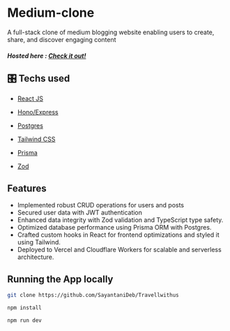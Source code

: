 # Medium-clone

A full-stack clone of medium blogging website enabling users to create, share, and discover engaging content

##### Hosted here : [Check it out!](https://travellwith02.netlify.app)

<!-- ## 💡Motivation
All in a one app. -->
<!--
## 📲What it does?
- suggest route based on>less traffic, places to visit,amenties included.(UNDER CONSTRUCTION)
- Search for nearby automobiles to share or book. -->

## 🎛️ Techs used

- [React JS]()

- [Hono/Express]()

- [Postgres]()

- [Tailwind CSS]()

- [Prisma]()

- [Zod]()

## Features

- Implemented robust CRUD operations for users and posts
- Secured user data with JWT authentication
- Enhanced data integrity with Zod validation and TypeScript type safety.
- Optimized database performance using Prisma ORM with Postgres.
- Crafted custom hooks in React for frontend optimizations and styled it using Tailwind.
- Deployed to Vercel and Cloudflare Workers for scalable and serverless architecture.

## Running the App locally

```bash
git clone https://github.com/SayantaniDeb/Travellwithus
```

```bash
npm install
```

```bash
npm run dev
```

<!-- ## 🧠Challenges faced

- I was not able to form a team at the end moment, and hence trying to complete the project was a huge task. -->

<!-- ## 🥇Accomplishments I am proud of
- This was my first time working on a MLH Hackathon ✨I DID IT✨
- Got to learn a lot and a overall nice experience!
- Completed despite exams knocking at the door!

## 🚀Future Scope
- To include all the under construction features, fetch the data of nearby automobiles and homestays from a api.
- Include a user login page and user profile.
- Make the notification button functional to alert about nearby automobiles all the time. -->
